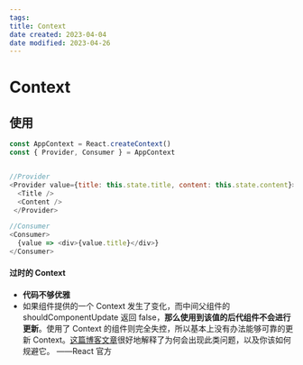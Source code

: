 ```yaml
---
tags:
title: Context
date created: 2023-04-04
date modified: 2023-04-26
---
```


# Context

## 使用

```javascript
const AppContext = React.createContext()
const { Provider, Consumer } = AppContext


//Provider
<Provider value={title: this.state.title, content: this.state.content}>
  <Title />
  <Content />
 </Provider>

//Consumer
<Consumer>
  {value => <div>{value.title}</div>}
</Consumer>
```

#### 过时的 Context

- **代码不够优雅**
- 如果组件提供的一个 Context 发生了变化，而中间父组件的 shouldComponentUpdate 返回 false，**那么使用到该值的后代组件不会进行更新**。使用了 Context 的组件则完全失控，所以基本上没有办法能够可靠的更新 Context。[这篇博客文章](https://medium.com/@mweststrate/how-to-safely-use-react-context-b7e343eff076)很好地解释了为何会出现此类问题，以及你该如何规避它。 ——React 官方
